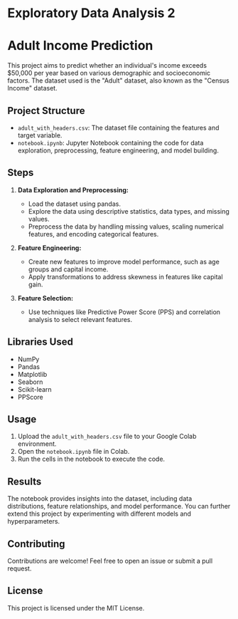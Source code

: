 # Exploratory Data Analysis 2
# Adult Income Prediction

This project aims to predict whether an individual's income exceeds $50,000 per year based on various demographic and socioeconomic factors. The dataset used is the "Adult" dataset, also known as the "Census Income" dataset.

## Project Structure

* `adult_with_headers.csv`: The dataset file containing the features and target variable.
* `notebook.ipynb`: Jupyter Notebook containing the code for data exploration, preprocessing, feature engineering, and model building.

## Steps

1. **Data Exploration and Preprocessing:**
    * Load the dataset using pandas.
    * Explore the data using descriptive statistics, data types, and missing values.
    * Preprocess the data by handling missing values, scaling numerical features, and encoding categorical features.

2. **Feature Engineering:**
    * Create new features to improve model performance, such as age groups and capital income.
    * Apply transformations to address skewness in features like capital gain.

3. **Feature Selection:**
    * Use techniques like Predictive Power Score (PPS) and correlation analysis to select relevant features.

## Libraries Used

* NumPy
* Pandas
* Matplotlib
* Seaborn
* Scikit-learn
* PPScore

## Usage

1. Upload the `adult_with_headers.csv` file to your Google Colab environment.
2. Open the `notebook.ipynb` file in Colab.
3. Run the cells in the notebook to execute the code.

## Results

The notebook provides insights into the dataset, including data distributions, feature relationships, and model performance. You can further extend this project by experimenting with different models and hyperparameters.

## Contributing

Contributions are welcome! Feel free to open an issue or submit a pull request.

## License

This project is licensed under the MIT License.
